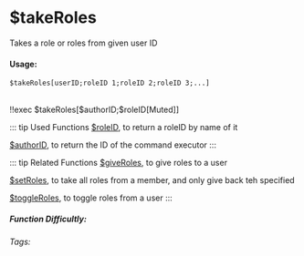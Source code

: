 # $takeRoles
Takes a role or roles from given user ID

#### Usage: 
`$takeRoles[userID;roleID 1;roleID 2;roleID 3;...]`


<br/>
<discord-messages>
	<discord-message :bot="false" role-color="#ffcc9a" author="Member">
		!!exec $takeRoles[$authorID;$roleID[Muted]]
	</discord-message>
</discord-messages>

::: tip Used Functions
[$roleID](../Role/roleID.md), to return a roleID by name of it

[$authorID](../Member.authorID.md), to return the ID of the command executor
:::

::: tip Related Functions
[$giveRoles](../Role/giveRoles.md), to give roles to a user

[$setRoles](../Role/setRoles.md), to take all roles from a member, and only give back teh specified

[$toggleRoles](../Role/toggleRoles.md), to toggle roles from a user
:::

##### Function Difficultly: <Badge type="warning" text="Medium" vertical="middle" /> 
###### Tags: <Badge type="tip" text="Take Roles" vertical="middle" /> <Badge type="tip" text="remove role" vertical="middle" /> <Badge type="tip" text="take role" vertical="middle" /> <Badge type="tip" text="member" vertical="middle" /> <Badge type="tip" text="role" vertical="middle" /> 
